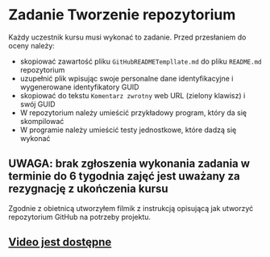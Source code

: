 # Zadanie Tworzenie repozytorium

Każdy uczestnik kursu musi wykonać to zadanie. Przed przesłaniem do oceny należy:

- skopiować zawartość pliku `GitHubREADMETempllate.md` do pliku `README.md` repozytorium
- uzupełnić plik wpisując swoje personalne dane identyfikacyjne i wygenerowane identyfikatory GUID
- skopiować do tekstu `Komentarz zwrotny` web URL (zielony klawisz) i swój GUID
- W repozytorium należy umieścić przykładowy program, który da się skompilować
- W programie należy umieścić testy jednostkowe, które dadzą się wykonać

## UWAGA: brak zgłoszenia wykonania zadania w terminie do 6 tygodnia zajęć jest uważany za rezygnację z ukończenia kursu

Zgodnie z obietnicą utworzyłem filmik z instrukcją opisującą jak utworzyć repozytorium GitHub na potrzeby projektu.

## [Video jest dostępne](https://youtu.be/uANd4kfWfVA)